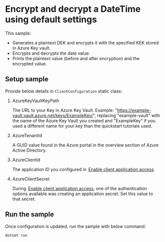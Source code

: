 # Encrypt and decrypt a DateTime using default settings

This sample:
- Generates a plaintext DEK and encrypts it with the specified KEK stored in Azure Key vault.
- Encrypts and decrypts the date value.
- Prints the plaintext value (before and after encryption) and the encrypted value.

## Setup sample

Provide below details in `ClientConfiguration` static class:

1. AzureKeyVaultKeyPath 

   The URL to your Key in Azure Key Vault. Example: "https://example-vault.vault.azure.net/keys/ExampleKey/", replacing "example-vault" with the name of the Azure Key Vault you created and "ExampleKey" if you used a different name for your key than the quickstart tutorials used.

2. AzureTenantId

   A GUID value found in the Azure portal in the overview section of Azure Active Directory.

3. AzureClientId

   The application ID you configured in  [Enable client application access]().

4. AzureClientSecret

    During  [Enable client application access](), one of the authentication options available was creating an application secret. Set this value to that secret.

## Run the sample

Once configuration is updated, run the sample with below command:

```
dotnet run
```
